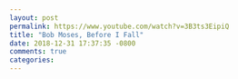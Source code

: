 ```yaml
---
layout: post
permalink: https://www.youtube.com/watch?v=3B3ts3EipiQ
title: "Bob Moses, Before I Fall"
date: 2018-12-31 17:37:35 -0800
comments: true
categories: 
---
```

